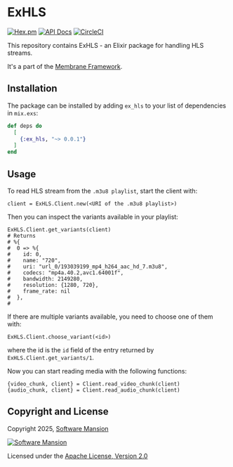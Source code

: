 # ExHLS

[![Hex.pm](https://img.shields.io/hexpm/v/ex_hls.svg)](https://hex.pm/packages/ex_hls)
[![API Docs](https://img.shields.io/badge/api-docs-yellow.svg?style=flat)](https://hexdocs.pm/ex_hls)
[![CircleCI](https://circleci.com/gh/membraneframework/ex_hls.svg?style=svg)](https://circleci.com/gh/membraneframework/ex_hls)

This repository contains ExHLS - an Elixir package for handling HLS streams.

It's a part of the [Membrane Framework](https://membrane.stream).

## Installation

The package can be installed by adding `ex_hls` to your list of dependencies in `mix.exs`:

```elixir
def deps do
  [
    {:ex_hls, "~> 0.0.1"}
  ]
end
```

## Usage

To read HLS stream from the `.m3u8 playlist`, start the client with:
```
client = ExHLS.Client.new(<URI of the .m3u8 playlist>)
```

Then you can inspect the variants available in your playlist:
```
ExHLS.Client.get_variants(client)
# Returns
# %{
#  0 => %{
#    id: 0,
#    name: "720",
#    uri: "url_0/193039199_mp4_h264_aac_hd_7.m3u8",
#    codecs: "mp4a.40.2,avc1.64001f",
#    bandwidth: 2149280,
#    resolution: {1280, 720},
#    frame_rate: nil
#  },
#
```

If there are multiple variants available, you need to choose one of them with:
```
ExHLS.Client.choose_variant(<id>)
```
where the id is the `id` field of the entry returned by `ExHLS.Client.get_variants/1`.

Now you can start reading media with the following functions:
```
{video_chunk, client} = Client.read_video_chunk(client)
{audio_chunk, client} = Client.read_audio_chunk(client)
```

## Copyright and License

Copyright 2025, [Software Mansion](https://swmansion.com/?utm_source=git&utm_medium=readme&utm_campaign=ex_hls)

[![Software Mansion](https://logo.swmansion.com/logo?color=white&variant=desktop&width=200&tag=membrane-github)](https://swmansion.com/?utm_source=git&utm_medium=readme&utm_campaign=ex_hls)

Licensed under the [Apache License, Version 2.0](LICENSE)
